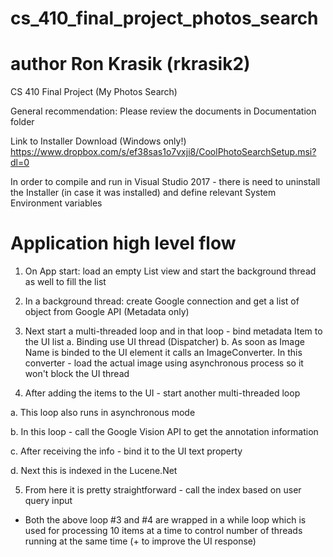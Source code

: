 # cs_410_final_project_photos_search
# author Ron Krasik (rkrasik2)
CS 410 Final Project (My Photos Search)

General recommendation: Please review the documents in Documentation folder

Link to Installer Download (Windows only!)
https://www.dropbox.com/s/ef38sas1o7vxji8/CoolPhotoSearchSetup.msi?dl=0

In order to compile and run in Visual Studio 2017 - there is need to uninstall the
Installer (in case it was installed) and define relevant System Environment variables

# Application high level flow

1) On App start: load an empty List view and start the background thread as well to fill the list

2) In a background thread: create Google connection and get a list of object from Google API
(Metadata only)

3) Next start a multi-threaded loop and in that loop - bind metadata Item to the UI list
a. Binding use UI thread (Dispatcher)
b. As soon as Image Name is binded to the UI element it calls an ImageConverter. In this converter - load
the actual image using asynchronous process so it won't block the UI thread

4) After adding the items to the UI - start another multi-threaded loop

a. This loop also runs in asynchronous mode

b. In this loop - call the Google Vision API to get the annotation information

c. After receiving the info - bind it to the UI text property

d. Next this is indexed in the Lucene.Net

5) From here it is pretty straightforward - call the index based on user query input

* Both the above loop #3 and #4 are wrapped in a while loop which is used for processing 10 items at
a time to control number of threads running at the same time (+ to improve the UI response)
